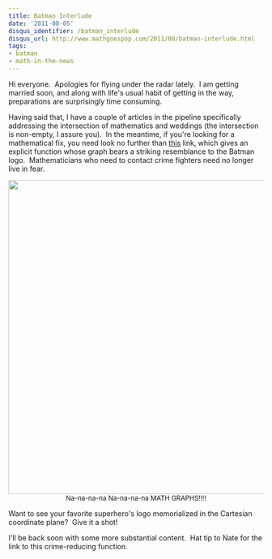 ```yaml
---
title: Batman Interlude
date: '2011-08-05'
disqus_identifier: /batman_interlude
disqus_url: http://www.mathgoespop.com/2011/08/batman-interlude.html
tags:
- batman
- math-in-the-news
---
```


Hi everyone.  Apologies for flying under the radar lately.  I am getting married soon, and along with life's usual habit of getting in the way, preparations are surprisingly time consuming.

Having said that, I have a couple of articles in the pipeline specifically addressing the intersection of mathematics and weddings (the intersection is non-empty, I assure you).  In the meantime, if you're looking for a mathematical fix, you need look no further than <a href="http://boingboing.net/2011/07/29/batman-logo-in-equation-form.html?utm_source=feedburner&amp;utm_medium=feed&amp;utm_campaign=Feed%3A+boingboing%2FiBag+%28Boing+Boing%29">this</a> link, which gives an explicit function whose graph bears a striking resemblance to the Batman logo.  Mathematicians who need to contact crime fighters need no longer live in fear.

<p style="text-align:center;font-size:small;"><img src="http://craphound.com/images/CNy9J.jpg" alt="" width="600" height="620" /><br>Na-na-na-na Na-na-na-na MATH GRAPHS!!!!</p>

Want to see your favorite superhero's logo memorialized in the Cartesian coordinate plane?  Give it a shot!

I'll be back soon with some more substantial content.  Hat tip to Nate for the link to this crime-reducing function.
